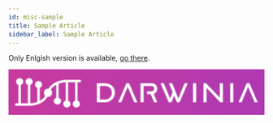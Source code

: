 ```yaml
---
id: misc-sample
title: Sample Article
sidebar_label: Sample Article
---
```


Only Enlgish version is available, [go there](../en/misc-sample).

![Darwinia Logo](assets/darwinia-logo-cn.png)